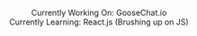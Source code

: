 <p align="center">
Currently Working On: GooseChat.io<br>
Currently Learning: React.js (Brushing up on JS)
</p>

<div align="center>
![alt text](https://github-readme-stats.vercel.app/api?username=phippre&theme=dark&show_icons=true "Logo Title Text 1")
</div>
